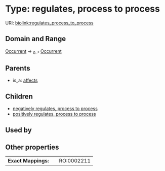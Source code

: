 
# Type: regulates, process to process




URI: [biolink:regulates_process_to_process](https://w3id.org/biolink/vocab/regulates_process_to_process)


## Domain and Range

[Occurrent](Occurrent.md) ->  <sub>0..*</sub> [Occurrent](Occurrent.md)

## Parents

 *  is_a: [affects](affects.md)

## Children

 *  [negatively regulates, process to process](negatively_regulates_process_to_process.md)
 *  [positively regulates, process to process](positively_regulates_process_to_process.md)

## Used by


## Other properties

|  |  |  |
| --- | --- | --- |
| **Exact Mappings:** | | RO:0002211 |

